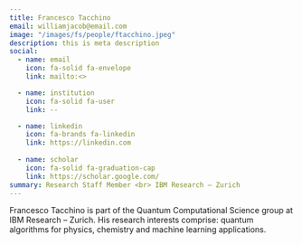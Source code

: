 ```yaml
---
title: Francesco Tacchino
email: williamjacob@email.com
image: "/images/fs/people/ftacchino.jpeg"
description: this is meta description
social:
  - name: email
    icon: fa-solid fa-envelope
    link: mailto:<>

  - name: institution
    icon: fa-solid fa-user
    link: --

  - name: linkedin
    icon: fa-brands fa-linkedin
    link: https://linkedin.com
  
  - name: scholar
    icon: fa-solid fa-graduation-cap
    link: https://scholar.google.com/
summary: Research Staff Member <br> IBM Research – Zurich
---
```


Francesco Tacchino is part of the Quantum Computational Science group at IBM Research – Zurich. His research interests comprise: quantum algorithms for physics, chemistry and machine learning applications.
